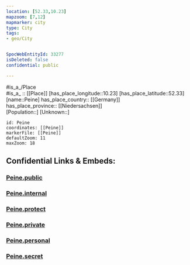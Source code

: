 ```yaml
---
location: [52.33,10.23] 
mapzoom: [7,12] 
mapmarker: city 
type: City
tags:
- geo/City


SpocWebEntityId: 33277
isDeleted: false
confidential: public

---
```

#is_a_/Place  
#is_a_ :: [[Place]] 
[has_place_longitude::10.23] 
[has_place_latitude::52.33] 
[name::Peine] 
has_place_country:: [[Germany]]  
has_place_province:: [[Niedersachsen]]  
[Population::] 
[Unknown::] 


```leaflet
id: Peine
coordinates: [[Peine]] 
markerFile: [[Peine]] 
defaultZoom: 11 
maxZoom: 18
```


## Confidential Links & Embeds: 

### [Peine.public](/_public/\Earth\Continent\Europe\Europe~Central\Germany\Germany~West\Niedersachsen\counties~NiedersachsenPeine.public.md) 

### [Peine.internal](/_internal/\Earth\Continent\Europe\Europe~Central\Germany\Germany~West\Niedersachsen\counties~NiedersachsenPeine.internal.md) 

### [Peine.protect](/_protect/\Earth\Continent\Europe\Europe~Central\Germany\Germany~West\Niedersachsen\counties~NiedersachsenPeine.protect.md) 

### [Peine.private](/_private/\Earth\Continent\Europe\Europe~Central\Germany\Germany~West\Niedersachsen\counties~NiedersachsenPeine.private.md) 

### [Peine.personal](/_personal/\Earth\Continent\Europe\Europe~Central\Germany\Germany~West\Niedersachsen\counties~NiedersachsenPeine.personal.md) 

### [Peine.secret](/_secret/\Earth\Continent\Europe\Europe~Central\Germany\Germany~West\Niedersachsen\counties~NiedersachsenPeine.secret.md)

